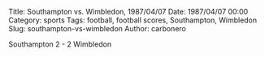 Title: Southampton vs. Wimbledon, 1987/04/07
Date: 1987/04/07 00:00
Category: sports
Tags: football, football scores, Southampton, Wimbledon
Slug: southampton-vs-wimbledon
Author: carbonero


Southampton 2 - 2 Wimbledon
